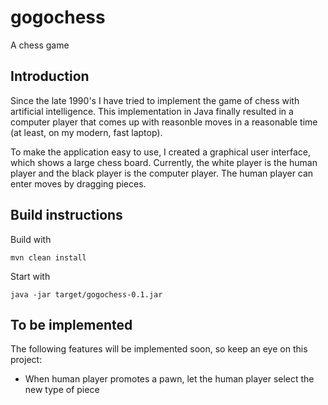 # gogochess
A chess game

## Introduction

Since the late 1990's I have tried to implement the game of chess with artificial intelligence. This implementation in Java finally 
resulted in a computer player that comes up with reasonble moves in a reasonable time (at least, on my modern, fast laptop).

To make the application easy to use, I created a graphical user interface, which shows a large chess board. Currently, the white player
is the human player and the black player is the computer player. The human player can enter moves by dragging pieces.

## Build instructions

Build with

    mvn clean install
    
Start with 

    java -jar target/gogochess-0.1.jar

## To be implemented

The following features will be implemented soon, so keep an eye on this project:

* When human player promotes a pawn, let the human player select the new type of piece
